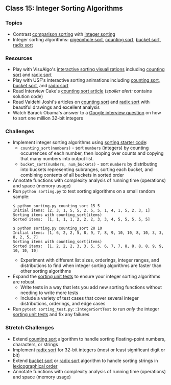 ## Class 15: Integer Sorting Algorithms

### Topics
- Contrast [comparison sorting] with [integer sorting]
- Integer sorting algorithms: [pigeonhole sort], [counting sort], [bucket sort], [radix sort]

### Resources
- Play with VisuAlgo's [interactive sorting visualizations][VisuAlgo sorting] including [counting sort][VisuAlgo counting sort] and [radix sort][VisuAlgo radix sort]
- Play with USF's interactive sorting animations including [counting sort][USF counting sort], [bucket sort][USF bucket sort], and [radix sort][USF radix sort]
- Read Interview Cake's [counting sort article] (*spoiler alert:* contains solution code)
- Read Vaidehi Joshi's articles on [counting sort][BaseCS counting sort] and [radix sort][BaseCS radix sort] with beautiful drawings and excellent analysis
- Watch Barack Obama's answer to a [Google interview question][Obama sorting question] on how to sort one million 32-bit integers

### Challenges
- Implement integer sorting algorithms using [sorting starter code]:
	- `counting_sort(numbers)` - sort `numbers` (integers) by counting occurrences of each number, then looping over counts and copying that many numbers into output list.
	- `bucket_sort(numbers, num_buckets)` - sort `numbers` by distributing into buckets representing subranges, sorting each bucket, and combining contents of all buckets in sorted order
- Annotate functions with complexity analysis of running time (operations) and space (memory usage)
- Run `python sorting.py` to test sorting algorithms on a small random sample:
	```
	$ python sorting.py counting_sort 15 5
	Initial items: [2, 3, 1, 5, 5, 2, 5, 5, 1, 4, 1, 5, 2, 3, 1]
	Sorting items with counting_sort(items)
	Sorted items:  [1, 1, 1, 1, 2, 2, 2, 3, 3, 4, 5, 5, 5, 5, 5]

	$ python sorting.py counting_sort 20 10
	Initial items: [1, 6, 2, 2, 5, 8, 9, 7, 8, 9, 10, 10, 8, 10, 3, 3, 8, 2, 5, 7]
	Sorting items with counting_sort(items)
	Sorted items:  [1, 2, 2, 2, 3, 3, 5, 5, 6, 7, 7, 8, 8, 8, 8, 9, 9, 10, 10, 10]
	```
	- Experiment with different list sizes, orderings, integer ranges, and distributions to find when integer sorting algorithms are faster than other sorting algorithms
- Expand the [sorting unit tests] to ensure your integer sorting algorithms are robust
	- Write tests in a way that lets you add new sorting functions without needing to write more tests
	- Include a variety of test cases that cover several integer distributions, orderings, and edge cases
- Run `pytest sorting_test.py::IntegerSortTest` to run *only* the integer [sorting unit tests] and fix any failures

### Stretch Challenges
- Extend [counting sort] algorithm to handle sorting floating-point numbers, characters, or strings
- Implement [radix sort] for 32-bit integers (most or least significant digit or bit)
- Extend [bucket sort] or [radix sort] algorithm to handle sorting strings in [lexicographical order]
- Annotate functions with complexity analysis of running time (operations) and space (memory usage)


[comparison sorting]: https://en.wikipedia.org/wiki/Comparison_sort
[integer sorting]: https://en.wikipedia.org/wiki/Integer_sorting
[pigeonhole sort]: https://en.wikipedia.org/wiki/Pigeonhole_sort
[counting sort]: https://en.wikipedia.org/wiki/Counting_sort
[bucket sort]: https://en.wikipedia.org/wiki/Bucket_sort
[radix sort]: https://en.wikipedia.org/wiki/Radix_sort
[lexicographical order]: https://en.wikipedia.org/wiki/Lexicographical_order

[VisuAlgo sorting]: https://visualgo.net/en/sorting
[VisuAlgo counting sort]: https://visualgo.net/en/sorting?slide=14
[VisuAlgo radix sort]: https://visualgo.net/en/sorting?slide=15
[USF bucket sort]: https://www.cs.usfca.edu/~galles/visualization/BucketSort.html
[USF counting sort]: https://www.cs.usfca.edu/~galles/visualization/CountingSort.html
[USF radix sort]: https://www.cs.usfca.edu/~galles/visualization/RadixSort.html
[counting sort article]: https://www.interviewcake.com/concept/python/counting-sort
[BaseCS counting sort]: https://medium.com/basecs/counting-linearly-with-counting-sort-cd8516ae09b3
[BaseCS radix sort]: https://medium.com/basecs/getting-to-the-root-of-sorting-with-radix-sort-f8e9240d4224
[Obama sorting question]: https://www.youtube.com/watch?v=k4RRi_ntQc8

[sorting starter code]: source/sorting.py
[sorting unit tests]: source/sorting_test.py
